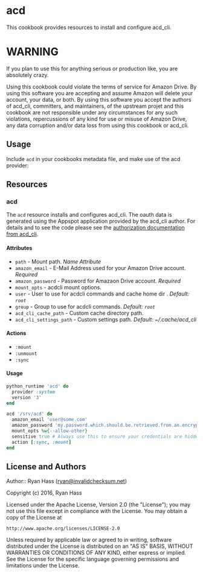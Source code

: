 # acd

This cookbook provides resources to install and configure acd_cli.

# WARNING

If you plan to use this for anything serious or production like, you are
absolutely crazy.

Using this cookbook could violate the terms of service for Amazon Drive.
By using this software you are accepting and assume Amazon will delete your
account, your data, or both. By using this software you accept the authors of
acd_cli, committers, and maintainers, of the upstream projet and this cookbook
are not responsible under any circumstances for any such violations,
repercussions of any kind for use or misuse of Amazon Drive, any data
corruption and/or data loss from using this cookbook or acd_cli.

## Usage

Include `acd` in your cookbooks metadata file, and make use of the acd provider:

## Resources

### acd
The `acd` resource installs and configures acd_cli. The oauth data is generated
using the Appspot application provided by the acd_cli author. For details and
to see the code please see the [authorization documentation from acd_cli](https://github.com/yadayada/acd_cli/blob/master/docs/authorization.rst).


#### Attributes

- `path`                  - Mount path. _Name Attribute_
- `amazon_email`          - E-Mail Address used for your Amazon Drive account. _Required_
- `amazon_password`       - Password for Amazaon Drive account. _Required_
- `mount_opts`            - acdcli mount options.
- `user`                  - User to use for acdcli commands and cache home dir . _Default: `root`_
- `group`                 - Group to use for acdcli commands. _Default: `root`_
- `acd_cli_cache_path`    - Custom cache directory path.
- `acd_cli_settings_path` - Custom settings path. _Default: ~/.cache/acd_cli_

#### Actions
- `:mount`
- `:unmount`
- `:sync`

#### Usage

```ruby
python_runtime 'acd' do
  provider :system
  version '3'
end

acd '/srv/acd' do
  amazon_email 'user@some.com'
  amazon_password 'my.password.which.should.be.retrieved.from.an.encrypted.data.bag'
  mount_opts %w{--allow-other}
  sensitive true # Always use this to ensure your credentials are hidden in a failure.
  action [:sync, :mount]
end
```
## License and Authors

Author:: Ryan Hass (<ryan@invalidchecksum.net>)

Copyright (c) 2016, Ryan Hass

Licensed under the Apache License, Version 2.0 (the "License");
you may not use this file except in compliance with the License.
You may obtain a copy of the License at

    http://www.apache.org/licenses/LICENSE-2.0

Unless required by applicable law or agreed to in writing, software
distributed under the License is distributed on an "AS IS" BASIS,
WITHOUT WARRANTIES OR CONDITIONS OF ANY KIND, either express or implied.
See the License for the specific language governing permissions and
limitations under the License.
